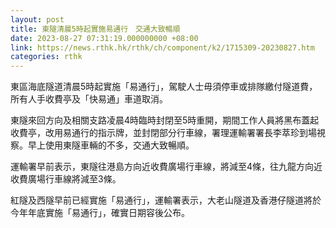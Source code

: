 ```yaml
---
layout: post
title: 東隧清晨5時起實施易通行　交通大致暢順
date: 2023-08-27 07:31:19.000000000 +08:00
link: https://news.rthk.hk/rthk/ch/component/k2/1715309-20230827.htm
categories: rthk
---
```


東區海底隧道清晨5時起實施「易通行」，駕駛人士毋須停車或排隊繳付隧道費，所有人手收費亭及「快易通」車道取消。

東隧來回方向及相關支路凌晨4時臨時封閉至5時重開，期間工作人員將黑布蓋起收費亭，改用易通行的指示牌，並封閉部分行車線，署理運輸署署長李萃珍到場視察。早上使用東隧車輛的不多，交通大致暢順。

運輸署早前表示，東隧往港島方向近收費廣場行車線，將減至4條，往九龍方向近收費廣場行車線將減至3條。

紅隧及西隧早前已經實施「易通行」，運輸署表示，大老山隧道及香港仔隧道將於今年年底實施「易通行」，確實日期容後公布。
